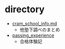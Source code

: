 # directory

- [cram_school_info.md](https://github.com/naoki0130/open_repository/blob/master/cram/cram_school_info.md)
  - 他塾下調べのまとめ
- [passing_experience](https://github.com/naoki0130/open_repository/blob/master/cram/passing_experience.md)
  - 合格体験記
